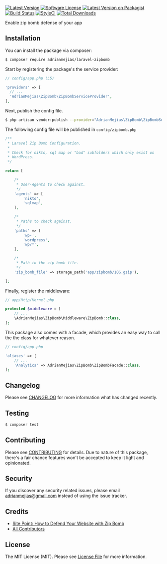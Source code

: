 [![Latest Version](https://img.shields.io/github/release/adrianmejias/laravel-zipbomb.svg?style=flat-square)](https://github.com/adrianmejias/laravel-zipbomb/releases)
[![Software License](https://img.shields.io/badge/license-MIT-brightgreen.svg?style=flat-square)](LICENSE.md)
[![Latest Version on Packagist](https://img.shields.io/packagist/v/adrianmejias/laravel-zipbomb.svg?style=flat-square)](https://packagist.org/packages/adrianmejias/laravel-zipbomb)
[![Build Status](https://img.shields.io/travis/adrianmejias/laravel-zipbomb/master.svg?style=flat-square)](https://travis-ci.org/adrianmejias/laravel-zipbomb)
[![StyleCI](https://styleci.io/repos/96650858/shield)](https://styleci.io/repos/96650858)
[![Total Downloads](https://img.shields.io/packagist/dt/adrianmejias/laravel-zipbomb.svg?style=flat-square)](https://packagist.org/packages/adrianmejias/laravel-zipbomb)

Enable zip bomb defense of your app

## Installation

You can install the package via composer:

``` bash
$ composer require adrianmejias/laravel-zipbomb
```

Start by registering the package's the service provider:

```php
// config/app.php (L5)

'providers' => [
  // ...
  'AdrianMejias\ZipBomb\ZipBombServiceProvider',
],
```

Next, publish the config file.

``` bash
$ php artisan vendor:publish --provider="AdrianMejias\ZipBomb\ZipBombServiceProvider"
```

The following config file will be published in `config/zipbomb.php`

```php
/**
 * Laravel Zip Bomb Configuration.
 *
 * Check for nikto, sql map or "bad" subfolders which only exist on
 * WordPress.
 */

return [

    /*
     * User-Agents to check against.
     */
    'agents' => [
        'nikto',
        'sqlmap',
    ],

    /*
     * Paths to check against.
     */
    'paths' => [
        'wp-',
        'wordpress',
        'wp/*',
    ],

    /*
     * Path to the zip bomb file.
     */
    'zip_bomb_file' => storage_path('app/zipbomb/10G.gzip'),

];
```

Finally, register the middleware:

``` php
// app/Http/Kernel.php

protected $middleware = [
    // ...
    \AdrianMejias\ZipBomb\Middleware\ZipBomb::class,
];
```

This package also comes with a facade, which provides an easy way to call the the class for whatever reason.

``` php
// config/app.php

'aliases' => [
    // ...
    'Analytics' => AdrianMejias\ZipBomb\ZipBombFacade::class,
];
```

## Changelog

Please see [CHANGELOG](CHANGELOG.md) for more information what has changed recently.

## Testing

``` bash
$ composer test
```

## Contributing

Please see [CONTRIBUTING](CONTRIBUTING.md) for details. Due to nature of this package, there's a fair chance features won't be accepted to keep it light and opinionated.

## Security

If you discover any security related issues, please email adrianmejias@gmail.com instead of using the issue tracker.

## Credits

- [Site Point: How to Defend Your Website with Zip Bomb](https://www.sitepoint.com/how-to-defend-your-website-with-zip-bombs/)
- [All Contributors](../../contributors)

## License

The MIT License (MIT). Please see [License File](LICENSE.md) for more information.